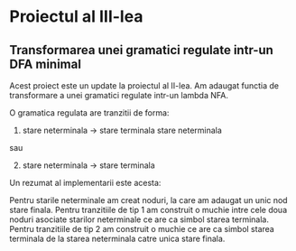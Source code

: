 # Proiectul al III-lea
## Transformarea unei gramatici regulate intr-un DFA minimal

Acest proiect este un update la proiectul al II-lea. Am adaugat functia de transformare a unei gramatici regulate intr-un lambda NFA.

O gramatica regulata are tranzitii de forma:

1. stare neterminala -> stare terminala stare neterminala

sau

2. stare neterminala -> stare terminala

Un rezumat al implementarii este acesta: 

Pentru starile neterminale am creat noduri, la care am adaugat un unic nod stare finala. 
Pentru tranzitiile de tip 1 am construit o muchie intre cele doua noduri asociate starilor neterminale ce are ca simbol starea terminala. Pentru tranzitiile de tip 2 am construit o muchie ce are ca simbol starea terminala de la starea neterminala catre unica stare finala. 
